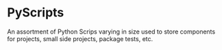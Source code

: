 # PyScripts
An assortment of Python Scrips varying in size used to store components for projects, small side projects, package tests, etc.
